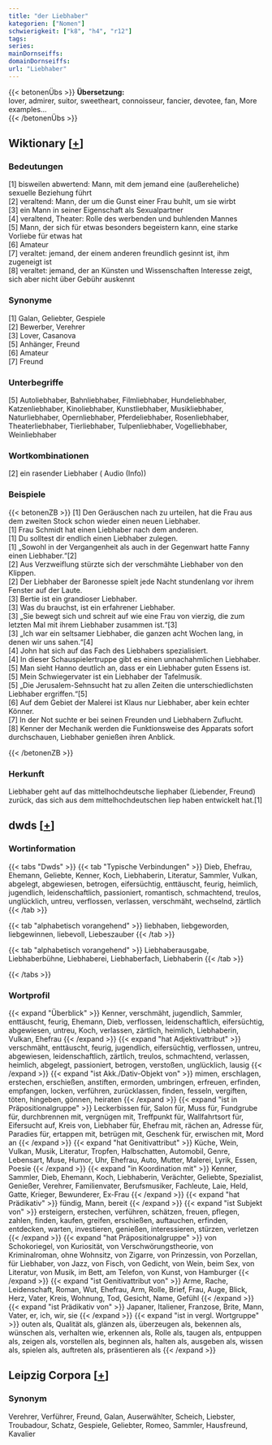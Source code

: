 ```yaml
---
title: "der Liebhaber"
kategorien: ["Nomen"]
schwierigkeit: ["k8", "h4", "r12"]
tags:
series:
mainDornseiffs:
domainDornseiffs:
url: "Liebhaber"
---
```


{{< betonenÜbs >}}
**Übersetzung:**  
lover, admirer, suitor, sweetheart, connoisseur, fancier, devotee, fan, More examples...  
{{< /betonenÜbs >}}

## Wiktionary [[+](https://de.wiktionary.org/wiki/Liebhaber)]

### Bedeutungen
[1] bisweilen abwertend: Mann, mit dem jemand eine (außereheliche) sexuelle Beziehung führt  
[2] veraltend: Mann, der um die Gunst einer Frau buhlt, um sie wirbt  
[3] ein Mann in seiner Eigenschaft als Sexualpartner  
[4] veraltend, Theater: Rolle des werbenden und buhlenden Mannes  
[5] Mann, der sich für etwas besonders begeistern kann, eine starke Vorliebe für etwas hat  
[6] Amateur  
[7] veraltet: jemand, der einem anderen freundlich gesinnt ist, ihm zugeneigt ist  
[8] veraltet: jemand, der an Künsten und Wissenschaften Interesse zeigt, sich aber nicht über Gebühr auskennt  

### Synonyme
[1] Galan, Geliebter, Gespiele  
[2] Bewerber, Verehrer  
[3] Lover, Casanova  
[5] Anhänger, Freund  
[6] Amateur  
[7] Freund  

### Unterbegriffe
[5] Autoliebhaber, Bahnliebhaber, Filmliebhaber, Hundeliebhaber, Katzenliebhaber, Kinoliebhaber, Kunstliebhaber, Musikliebhaber, Naturliebhaber, Opernliebhaber, Pferdeliebhaber, Rosenliebhaber, Theaterliebhaber, Tierliebhaber, Tulpenliebhaber, Vogelliebhaber, Weinliebhaber  

### Wortkombinationen
[2] ein rasender Liebhaber ( Audio (Info))  

### Beispiele
{{< betonenZB >}}
[1] Den Geräuschen nach zu urteilen, hat die Frau aus dem zweiten Stock schon wieder einen neuen Liebhaber.  
[1] Frau Schmidt hat einen Liebhaber nach dem anderen.  
[1] Du solltest dir endlich einen Liebhaber zulegen.  
[1] „Sowohl in der Vergangenheit als auch in der Gegenwart hatte Fanny einen Liebhaber.“[2]  
[2] Aus Verzweiflung stürzte sich der verschmähte Liebhaber von den Klippen.  
[2] Der Liebhaber der Baronesse spielt jede Nacht stundenlang vor ihrem Fenster auf der Laute.  
[3] Bertie ist ein grandioser Liebhaber.  
[3] Was du brauchst, ist ein erfahrener Liebhaber.  
[3] „Sie bewegt sich und schreit auf wie eine Frau von vierzig, die zum letzten Mal mit ihrem Liebhaber zusammen ist.“[3]  
[3] „Ich war ein seltsamer Liebhaber, die ganzen acht Wochen lang, in denen wir uns sahen.“[4]  
[4] John hat sich auf das Fach des Liebhabers spezialisiert.  
[4] In dieser Schauspielertruppe gibt es einen unnachahmlichen Liebhaber.  
[5] Man sieht Hanno deutlich an, dass er ein Liebhaber guten Essens ist.  
[5] Mein Schwiegervater ist ein Liebhaber der Tafelmusik.  
[5] „Die Jerusalem-Sehnsucht hat zu allen Zeiten die unterschiedlichsten Liebhaber ergriffen.“[5]  
[6] Auf dem Gebiet der Malerei ist Klaus nur Liebhaber, aber kein echter Könner.  
[7] In der Not suchte er bei seinen Freunden und Liebhabern Zuflucht.  
[8] Kenner der Mechanik werden die Funktionsweise des Apparats sofort durchschauen, Liebhaber genießen ihren Anblick.  

{{< /betonenZB >}}
### Herkunft
Liebhaber geht auf das mittelhochdeutsche liephaber (Liebender, Freund) zurück, das sich aus dem mittelhochdeutschen liep haben entwickelt hat.[1]  



## dwds [[+](https://www.dwds.de/wb/Liebhaber)]

### Wortinformation
{{< tabs "Dwds" >}}
{{< tab "Typische Verbindungen" >}}
Dieb, Ehefrau, Ehemann, Geliebte, Kenner, Koch, Liebhaberin, Literatur, Sammler, Vulkan, abgelegt, abgewiesen, betrogen, eifersüchtig, enttäuscht, feurig, heimlich, jugendlich, leidenschaftlich, passioniert, romantisch, schmachtend, treulos, unglücklich, untreu, verflossen, verlassen, verschmäht, wechselnd, zärtlich
{{< /tab >}}

{{< tab "alphabetisch vorangehend" >}}
liebhaben, liebgeworden, liebgewinnen, liebevoll, Liebeszauber
{{< /tab >}}

{{< tab "alphabetisch vorangehend" >}}
Liebhaberausgabe, Liebhaberbühne, Liebhaberei, Liebhaberfach, Liebhaberin
{{< /tab >}}

{{< /tabs >}}

### Wortprofil
{{< expand "Überblick" >}} Kenner, verschmäht, jugendlich, Sammler, enttäuscht, feurig, Ehemann, Dieb, verflossen, leidenschaftlich, eifersüchtig, abgewiesen, untreu, Koch, verlassen, zärtlich, heimlich, Liebhaberin, Vulkan, Ehefrau {{< /expand >}}
{{< expand "hat Adjektivattribut" >}} verschmäht, enttäuscht, feurig, jugendlich, eifersüchtig, verflossen, untreu, abgewiesen, leidenschaftlich, zärtlich, treulos, schmachtend, verlassen, heimlich, abgelegt, passioniert, betrogen, verstoßen, unglücklich, lausig {{< /expand >}}
{{< expand "ist Akk./Dativ-Objekt von" >}} mimen, erschlagen, erstechen, erschießen, anstiften, ermorden, umbringen, erfreuen, erfinden, empfangen, locken, verführen, zurücklassen, finden, fesseln, vergiften, töten, hingeben, gönnen, heiraten {{< /expand >}}
{{< expand "ist in Präpositionalgruppe" >}} Leckerbissen für, Salon für, Muss für, Fundgrube für, durchbrennen mit, vergnügen mit, Treffpunkt für, Wallfahrtsort für, Eifersucht auf, Kreis von, Liebhaber für, Ehefrau mit, rächen an, Adresse für, Paradies für, ertappen mit, betrügen mit, Geschenk für, erwischen mit, Mord an {{< /expand >}}
{{< expand "hat Genitivattribut" >}} Küche, Wein, Vulkan, Musik, Literatur, Tropfen, Halbschatten, Automobil, Genre, Lebensart, Muse, Humor, Uhr, Ehefrau, Auto, Mutter, Malerei, Lyrik, Essen, Poesie {{< /expand >}}
{{< expand "in Koordination mit" >}} Kenner, Sammler, Dieb, Ehemann, Koch, Liebhaberin, Verächter, Geliebte, Spezialist, Genießer, Verehrer, Familienvater, Berufsmusiker, Fachleute, Laie, Held, Gatte, Krieger, Bewunderer, Ex-Frau {{< /expand >}}
{{< expand "hat Prädikativ" >}} fündig, Mann, bereit {{< /expand >}}
{{< expand "ist Subjekt von" >}} ersteigern, erstechen, verführen, schätzen, freuen, pflegen, zahlen, finden, kaufen, greifen, erschießen, auftauchen, erfinden, entdecken, warten, investieren, genießen, interessieren, stürzen, verletzen {{< /expand >}}
{{< expand "hat Präpositionalgruppe" >}} von Schokoriegel, von Kuriosität, von Verschwörungstheorie, von Kriminalroman, ohne Wohnsitz, von Zigarre, von Prinzessin, von Porzellan, für Liebhaber, von Jazz, von Fisch, von Gedicht, von Wein, beim Sex, von Literatur, von Musik, im Bett, am Telefon, von Kunst, von Hamburger {{< /expand >}}
{{< expand "ist Genitivattribut von" >}} Arme, Rache, Leidenschaft, Roman, Wut, Ehefrau, Arm, Rolle, Brief, Frau, Auge, Blick, Herz, Vater, Kreis, Wohnung, Tod, Gesicht, Name, Gefühl {{< /expand >}}
{{< expand "ist Prädikativ von" >}} Japaner, Italiener, Franzose, Brite, Mann, Vater, er, ich, wir, sie {{< /expand >}}
{{< expand "ist in vergl. Wortgruppe" >}} outen als, Qualität als, glänzen als, überzeugen als, bekennen als, wünschen als, verhalten wie, erkennen als, Rolle als, taugen als, entpuppen als, zeigen als, vorstellen als, beginnen als, halten als, ausgeben als, wissen als, spielen als, auftreten als, präsentieren als {{< /expand >}}

## Leipzig Corpora [[+](https://corpora.uni-leipzig.de/en/res?word=Liebhaber&corpusId=deu_newscrawl-public_2018)]


### Synonym
Verehrer, Verführer, Freund, Galan, Auserwählter, Scheich, Liebster, Troubadour, Schatz, Gespiele, Geliebter, Romeo, Sammler, Hausfreund, Kavalier

